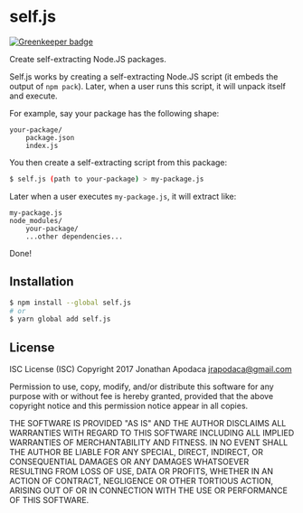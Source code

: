 # self.js

[![Greenkeeper badge](https://badges.greenkeeper.io/jrop/self.js.svg)](https://greenkeeper.io/)

Create self-extracting Node.JS packages.

Self.js works by creating a self-extracting Node.JS script (it embeds the output of `npm pack`).  Later, when a user runs this script, it will unpack itself and execute.

For example, say your package has the following shape:
```
your-package/
	package.json
	index.js
```

You then create a self-extracting script from this package:

```sh
$ self.js (path to your-package) > my-package.js
```

Later when a user executes `my-package.js`, it will extract like:

```
my-package.js
node_modules/
	your-package/
	...other dependencies...
```

Done!

## Installation

```sh
$ npm install --global self.js
# or
$ yarn global add self.js
```

## License

ISC License (ISC)
Copyright 2017 Jonathan Apodaca <jrapodaca@gmail.com>

Permission to use, copy, modify, and/or distribute this software for any purpose with or without fee is hereby granted, provided that the above copyright notice and this permission notice appear in all copies.

THE SOFTWARE IS PROVIDED "AS IS" AND THE AUTHOR DISCLAIMS ALL WARRANTIES WITH REGARD TO THIS SOFTWARE INCLUDING ALL IMPLIED WARRANTIES OF MERCHANTABILITY AND FITNESS. IN NO EVENT SHALL THE AUTHOR BE LIABLE FOR ANY SPECIAL, DIRECT, INDIRECT, OR CONSEQUENTIAL DAMAGES OR ANY DAMAGES WHATSOEVER RESULTING FROM LOSS OF USE, DATA OR PROFITS, WHETHER IN AN ACTION OF CONTRACT, NEGLIGENCE OR OTHER TORTIOUS ACTION, ARISING OUT OF OR IN CONNECTION WITH THE USE OR PERFORMANCE OF THIS SOFTWARE.
